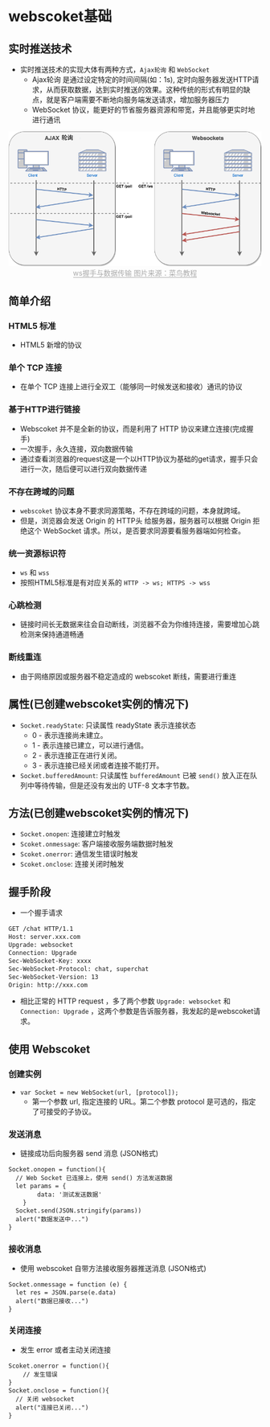 # webscoket基础
## 实时推送技术
* 实时推送技术的实现大体有两种方式，`Ajax轮询` 和 `WebSocket`
	* Ajax轮询 是通过设定特定的时间间隔(如：1s), 定时向服务器发送HTTP请求，从而获取数据，达到实时推送的效果。这种传统的形式有明显的缺点，就是客户端需要不断地向服务端发送请求，增加服务器压力
	*  WebSocket 协议，能更好的节省服务器资源和带宽，并且能够更实时地进行通讯

<center>
    <img src="../images/ws.png">
    <div><span style="color: #aaa; border-bottom: 1px solid #aaa;">ws握手与数据传输  图片来源：菜鸟教程</span></div>
</center>

## 简单介绍
### HTML5 标准
* HTML5 新增的协议

### 单个 TCP 连接
* 在单个 TCP 连接上进行全双工（能够同一时候发送和接收）通讯的协议

### 基于HTTP进行链接
* Webscoket 并不是全新的协议，而是利用了 HTTP 协议来建立连接(完成握手)
* 一次握手，永久连接，双向数据传输
* 通过查看浏览器的request这是一个以HTTP协议为基础的get请求，握手只会进行一次，随后便可以进行双向数据传递

### 不存在跨域的问题
* `webscoket` 协议本身不要求同源策略，不存在跨域的问题，本身就跨域。
* 但是，浏览器会发送 Origin 的 HTTP头 给服务器，服务器可以根据 Origin 拒绝这个 WebSocket 请求。所以，是否要求同源要看服务器端如何检查。

### 统一资源标识符
* `ws` 和 `wss`
* 按照HTML5标准是有对应关系的 `HTTP -> ws; HTTPS -> wss`

### 心跳检测
* 链接时间长无数据来往会自动断线，浏览器不会为你维持连接，需要增加心跳检测来保持通道畅通

### 断线重连
* 由于网络原因或服务器不稳定造成的 webscoket 断线，需要进行重连

## 属性(已创建webscoket实例的情况下)
* `Socket.readyState`: 只读属性 readyState 表示连接状态
	* 0 - 表示连接尚未建立。
	* 1 - 表示连接已建立，可以进行通信。
	* 2 - 表示连接正在进行关闭。
	* 3 - 表示连接已经关闭或者连接不能打开。
* `Socket.bufferedAmount`: 只读属性 `bufferedAmount` 已被 `send()` 放入正在队列中等待传输，但是还没有发出的 UTF-8 文本字节数。

## 方法(已创建webscoket实例的情况下)
* `Socket.onopen`: 连接建立时触发
* `Scoket.onmessage`: 客户端接收服务端数据时触发
* `Scoket.onerror`: 通信发生错误时触发
* `Scoket.onclose`: 连接关闭时触发

## 握手阶段
* 一个握手请求

```
GET /chat HTTP/1.1
Host: server.xxx.com
Upgrade: websocket
Connection: Upgrade
Sec-WebSocket-Key: xxxx
Sec-WebSocket-Protocol: chat, superchat
Sec-WebSocket-Version: 13
Origin: http://xxx.com
```
* 相比正常的 HTTP request ，多了两个参数 `Upgrade: websocket` 和 `Connection: Upgrade` ，这两个参数是告诉服务器，我发起的是webscoket请求。

## 使用 Webscoket
### 创建实例
* `var Socket = new WebSocket(url, [protocol]);`
	* 第一个参数 url, 指定连接的 URL。第二个参数 protocol 是可选的，指定了可接受的子协议。

### 发送消息
* 链接成功后向服务器 send 消息 (JSON格式)

```
Socket.onopen = function(){
  // Web Socket 已连接上，使用 send() 方法发送数据
  let params = {
  		data: '测试发送数据'
	}
  Socket.send(JSON.stringify(params))
  alert("数据发送中...")
}
```

### 接收消息
* 使用 webscoket 自带方法接收服务器推送消息 (JSON格式)

```
Socket.onmessage = function (e) { 
  let res = JSON.parse(e.data)
  alert("数据已接收...")
}
```

### 关闭连接
* 发生 error 或者主动关闭连接

```
Scoket.onerror = function(){
	// 发生错误
}
Socket.onclose = function(){ 
  // 关闭 websocket
  alert("连接已关闭...")
}
```